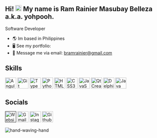 ## Hi! <img src="https://github.com/user-attachments/assets/bc557440-0389-47e1-affd-692515c10cd9" width="20" height="20"/> My name is Ram Rainier Masubay Belleza a.k.a. yohpooh.
Software Developer
*  🌎 Im based in Philippines
*  🖥 See my portfolio: []()
*  📧 Message me via email: [bramrainier@gmail.com](mailto:bramrainier@gmail.com)

## Skills
<p align="left">
  <a href="https://angular.dev" target="_blank" rel="noreferrer"><img src="https://github.com/user-attachments/assets/02bf8b2b-b946-4f67-a525-8f3da1f240b9" width="36" height="36" alt="Angular" /></a>
  <a href="https://git-scm.com/" target="_blank" rel="noreferrer"><img src="https://github.com/user-attachments/assets/630411d3-09c3-4273-ac41-a2eb1424dc9f" width="36" height="36" alt="Git" /></a>
  <a href="https://www.typescriptlang.org/" target="_blank" rel="noreferrer"><img src="https://github.com/user-attachments/assets/f4fe7fcc-9c24-4acd-9013-961aaf2741f3" width="36" height="36" alt="TypeScript" /></a>
  <a href="https://www.python.org/" target="_blank" rel="noreferrer"><img src="https://github.com/user-attachments/assets/83129b5e-7596-4b88-8a6d-1f081b7ee6a0" width="36" height="36" alt="Python" /></a>
  <a href="https://developer.mozilla.org/en-US/docs/Glossary/HTML5" target="_blank" rel="noreferrer"><img src="https://github.com/user-attachments/assets/6469159f-d75c-4d8c-a229-768bb91e1259" width="36" height="36" alt="HTML5" /></a>
  <a href="https://www.w3.org/TR/CSS/#css" target="_blank" rel="noreferrer"><img src="https://github.com/user-attachments/assets/d4618d5e-76a0-4efb-a527-db12cd03b5ce" width="36" height="36" alt="CSS3" /></a>
  <a href="https://developer.mozilla.org/en-US/docs/Web/JavaScript" target="_blank" rel="noreferrer"><img src="https://github.com/user-attachments/assets/a0a808e5-b878-480f-8ff0-8ddb8714f398" width="36" height="36" alt="JavaScript" /></a>
  <a href="https://www.qt.io/product/development-tools" target="_blank" rel="noreferrer"><img src="https://github.com/user-attachments/assets/953578bb-3ec0-4c5c-8524-272441bfb6f3" width="36" height="36" alt="QtCreator" /></a>
  <a href="https://www.embarcadero.com/products/delphi" target="_blank" rel="noreferrer"><img src="https://github.com/user-attachments/assets/811bc2cc-de50-4129-b1c0-c3bcb632dd39" width="36" height="36" alt="Delphi" /></a>
  <a href="[https://www.qt.io/product/development-tools](https://www.java.com/en/)" target="_blank" rel="noreferrer"><img src="https://github.com/user-attachments/assets/4eaf4095-0a24-47ba-bab6-b6e3c67c9aa3" width="36" height="36" alt="Java" /></a>
</p>

## Socials
<p align="left">
  <a href="" target="_blank" rel="noreferrer"><img src="https://github.com/user-attachments/assets/dc430f04-451e-477e-a5a1-23bf5bcfb5f7" width="36" height="36" alt="Website" /></a>
  <a href="mailto:bramrainier@gmail.com" target="_blank" rel="noreferrer"><img src="https://github.com/user-attachments/assets/7cf49dd7-ffac-4a0c-b98c-d8d9f9b8e340" width="36" height="36" alt="Gmail" /></a>
  <a href="https://www.instagram.com" target="_blank" rel="noreferrer"><img src="https://github.com/user-attachments/assets/fb9f6737-82ce-4fed-97dc-692d6c4a76bc" width="36" height="36" alt="Instagram" /></a>
  <a href="https://github.com/yohpooh" target="_blank" rel="noreferrer"><img src="https://github.com/user-attachments/assets/cfc4f91e-410a-485c-b766-59fda65a92a1" width="36" height="36" alt="Github" /></a>
</p>

![hand-waving-hand]()
